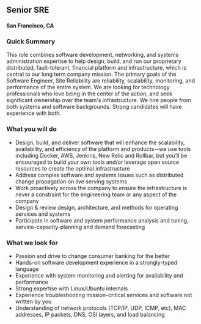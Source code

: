 ## Senior SRE
#### San Francisco, CA

### Quick Summary
This role combines software development, networking, and systems administration expertise to help design, build, and run our proprietary distributed, fault-tolerant, financial platform and infrastructure, which is central to our long term company mission. The primary goals of the Software Engineer, Site Reliability are reliability, scalability, monitoring, and performance of the entire system. We are looking for technology professionals who love being in the center of the action, and seek significant ownership over the team's infrastructure. We hire people from both systems and software backgrounds. Strong candidates will have experience with both.

### What you will do
+	Design, build, and deliver software that will enhance the scalability, availability, and efficiency of the platform and products--we use tools including Docker, AWS, Jenkins, New Relic and Rollbar, but you’ll be encouraged to build your own tools and/or leverage open source resources to create the optimal infrastructure
+	Address complex software and systems issues such as distributed change propagation on live serving systems
+	Work proactively across the company to ensure the infrastructure is never a constraint for the engineering team or any aspect of the company
+	Design & review design, architecture, and methods for operating services and systems
+	Participate in software and system performance analysis and tuning, service-capacity-planning and demand forecasting

### What we look for
+	Passion and drive to change consumer banking for the better
+	Hands-on software development experience in a strongly-typed language
+	Experience with system monitoring and alerting for availability and performance
+	Strong expertise with Linux/Ubuntu internals
+	Experience troubleshooting mission-critical services and software not written by you
+	Understanding of network protocols (TCP/IP, UDP, ICMP, etc), MAC addresses, IP packets, DNS, OSI layers, and load balancing

